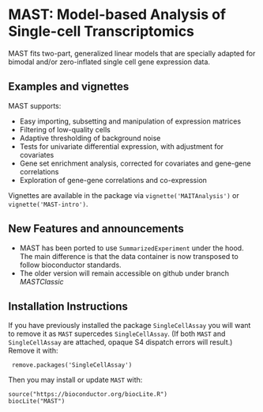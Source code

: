 MAST: Model-based Analysis of Single-cell Transcriptomics
===============
MAST fits two-part, generalized linear models that are specially adapted for bimodal and/or zero-inflated single cell gene expression data.

Examples and vignettes
------------
MAST supports:

*  Easy importing, subsetting and manipulation of expression matrices
*  Filtering of low-quality cells
*  Adaptive thresholding of background noise
*  Tests for univariate differential expression, with adjustment for covariates
*  Gene set enrichment analysis, corrected for covariates and gene-gene correlations
*  Exploration of gene-gene correlations and co-expression


Vignettes are available in the package via `vignette('MAITAnalysis')` or `vignette('MAST-intro')`.

New Features and announcements
------------
- MAST has been ported to use `SummarizedExperiment` under the hood. The main difference is that the data container is now transposed to follow bioconductor standards.
- The older version will remain accessible on github under branch *MASTClassic*

Installation Instructions
------------
If you have previously installed the package `SingleCellAssay` you will want to remove it as `MAST` supercedes `SingleCellAssay`.  (If both `MAST` and `SingleCellAssay` are attached, opaque S4 dispatch errors will result.)  Remove it with:

     remove.packages('SingleCellAssay')

Then you may install or update `MAST` with:

    source("https://bioconductor.org/biocLite.R")
    biocLite("MAST")
